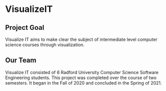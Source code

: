 # VisualizeIT

## Project Goal
Visualize IT aims to make clear the subject of intermediate level computer science courses through visualization.

## Our Team
Visualize IT consisted of 6 Radford University Computer Science Software Engineering students. This project was completed over the course of two semesters. It began in the Fall of 2020 and concluded in the Spring of 2021.
